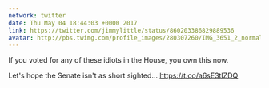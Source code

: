 ```yaml
---
network: twitter
date: Thu May 04 18:44:03 +0000 2017
link: https://twitter.com/jimmylittle/status/860203386829889536
avatar: http://pbs.twimg.com/profile_images/280307260/IMG_3651_2_normal.jpg
---
```


If you voted for any of these idiots in the House, you own this now.

Let's hope the Senate isn't as short sighted… https://t.co/a6sE3tIZDQ
